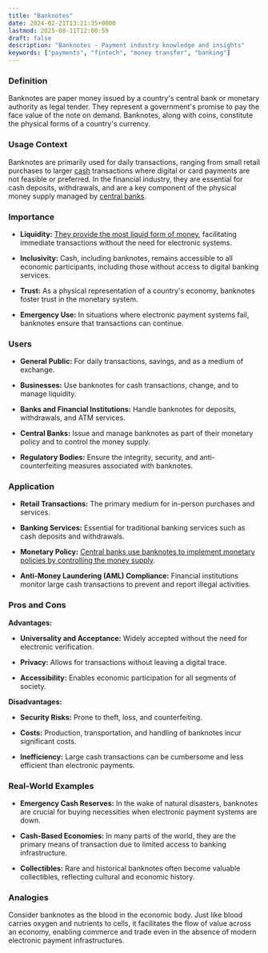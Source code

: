 ```yaml
---
title: "Banknotes"
date: 2024-02-21T13:21:35+0000
lastmod: 2025-08-11T12:00:59
draft: false
description: "Banknotes - Payment industry knowledge and insights"
keywords: ["payments", "fintech", "money transfer", "banking"]
---
```


### Definition

Banknotes are paper money issued by a country's central bank or monetary authority as legal tender. They represent a government's promise to pay the face value of the note on demand. Banknotes, along with coins, constitute the physical forms of a country's currency.

### Usage Context

Banknotes are primarily used for daily transactions, ranging from small retail purchases to larger [cash](https://faisalkhan.com/learn/resources-and-references/cash/) transactions where digital or card payments are not feasible or preferred. In the financial industry, they are essential for cash deposits, withdrawals, and are a key component of the physical money supply managed by [central banks](https://faisalkhanllc.xyz/resources/payments-wiki/c/central-banks/).

### Importance 

- **Liquidity:** [They provide the most liquid form of money](https://faisalkhanllc.xyz/resources/payments-wiki/l/liquidity/), facilitating immediate transactions without the need for electronic systems.

- **Inclusivity:** Cash, including banknotes, remains accessible to all economic participants, including those without access to digital banking services.

- **Trust:** As a physical representation of a country's economy, banknotes foster trust in the monetary system.

- **Emergency Use:** In situations where electronic payment systems fail, banknotes ensure that transactions can continue.

### Users

- **General Public:** For daily transactions, savings, and as a medium of exchange.

- **Businesses:** Use banknotes for cash transactions, change, and to manage liquidity.

- **Banks and Financial Institutions:** Handle banknotes for deposits, withdrawals, and ATM services.

- **Central Banks:** Issue and manage banknotes as part of their monetary policy and to control the money supply.

- **Regulatory Bodies:** Ensure the integrity, security, and anti-counterfeiting measures associated with banknotes.

### Application

- **Retail Transactions:** The primary medium for in-person purchases and services.

- **Banking Services:** Essential for traditional banking services such as cash deposits and withdrawals.

- **Monetary Policy:** [Central banks use banknotes to implement monetary policies by controlling the money supply](https://faisalkhanllc.xyz/resources/payments-wiki/m/monetary-policy/).

- **Anti-Money Laundering (AML) Compliance:** Financial institutions monitor large cash transactions to prevent and report illegal activities.

### Pros and Cons

**Advantages:**

- **Universality and Acceptance:** Widely accepted without the need for electronic verification.

- **Privacy:** Allows for transactions without leaving a digital trace.

- **Accessibility:** Enables economic participation for all segments of society.

**Disadvantages:**

- **Security Risks:** Prone to theft, loss, and counterfeiting.

- **Costs:** Production, transportation, and handling of banknotes incur significant costs.

- **Inefficiency:** Large cash transactions can be cumbersome and less efficient than electronic payments.

### Real-World Examples

- **Emergency Cash Reserves:** In the wake of natural disasters, banknotes are crucial for buying necessities when electronic payment systems are down.

- **Cash-Based Economies:** In many parts of the world, they are the primary means of transaction due to limited access to banking infrastructure.

- **Collectibles:** Rare and historical banknotes often become valuable collectibles, reflecting cultural and economic history.

### Analogies

Consider banknotes as the blood in the economic body. Just like blood carries oxygen and nutrients to cells, it facilitates the flow of value across an economy, enabling commerce and trade even in the absence of modern electronic payment infrastructures.